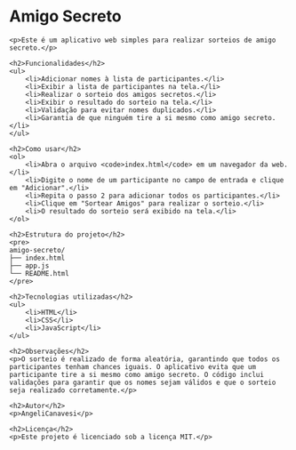 <!DOCTYPE html>
<html>
<head>
    <title>Amigo Secreto - README</title>
</head>
<body>
    <h1>Amigo Secreto</h1>

    <p>Este é um aplicativo web simples para realizar sorteios de amigo secreto.</p>

    <h2>Funcionalidades</h2>
    <ul>
        <li>Adicionar nomes à lista de participantes.</li>
        <li>Exibir a lista de participantes na tela.</li>
        <li>Realizar o sorteio dos amigos secretos.</li>
        <li>Exibir o resultado do sorteio na tela.</li>
        <li>Validação para evitar nomes duplicados.</li>
        <li>Garantia de que ninguém tire a si mesmo como amigo secreto.</li>
    </ul>

    <h2>Como usar</h2>
    <ol>
        <li>Abra o arquivo <code>index.html</code> em um navegador da web.</li>
        <li>Digite o nome de um participante no campo de entrada e clique em "Adicionar".</li>
        <li>Repita o passo 2 para adicionar todos os participantes.</li>
        <li>Clique em "Sortear Amigos" para realizar o sorteio.</li>
        <li>O resultado do sorteio será exibido na tela.</li>
    </ol>

    <h2>Estrutura do projeto</h2>
    <pre>
    amigo-secreto/
    ├── index.html
    ├── app.js
    └── README.html
    </pre>

    <h2>Tecnologias utilizadas</h2>
    <ul>
        <li>HTML</li>
        <li>CSS</li>
        <li>JavaScript</li>
    </ul>

    <h2>Observações</h2>
    <p>O sorteio é realizado de forma aleatória, garantindo que todos os participantes tenham chances iguais. O aplicativo evita que um participante tire a si mesmo como amigo secreto. O código inclui validações para garantir que os nomes sejam válidos e que o sorteio seja realizado corretamente.</p>

    <h2>Autor</h2>
    <p>AngeliCanavesi</p>

    <h2>Licença</h2>
    <p>Este projeto é licenciado sob a licença MIT.</p>
</body>
</html>
